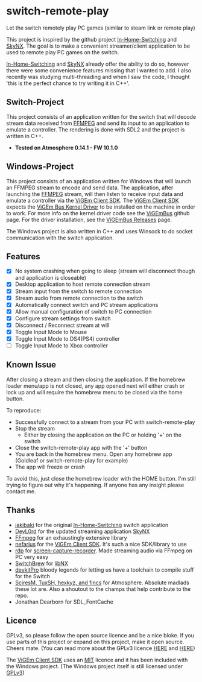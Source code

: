 # switch-remote-play

Let the switch remotely play PC games (similar to steam link or remote play)

This project is inspired by the github project [In-Home-Switching](https://github.com/jakibaki/In-Home-Switching) and [SkyNX](https://github.com/DevL0rd/SkyNX). The goal is to make a convenient streamer/client application to be used to remote play PC games on the switch.

[In-Home-Switching](https://github.com/jakibaki/In-Home-Switching) and [SkyNX](https://github.com/DevL0rd/SkyNX) already offer the ability to do so, however there were some convenience features missing that I wanted to add. I also recently was studying multi-threading and when I saw the code, I thought 'this is the perfect chance to try writing it in C++'.

## Switch-Project

This project consists of an application written for the switch that will decode stream data received from [FFMPEG](https://github.com/FFmpeg/FFmpeg) and send its input to an application to emulate a controller. The rendering is done with SDL2 and the project is written in C++.

- **Tested on Atmosphere 0.14.1 - FW 10.1.0**

## Windows-Project

This project consists of an application written for Windows that will launch an FFMPEG stream to encode and send data. The application, after launching the [FFMPEG](https://github.com/FFmpeg/FFmpeg) stream, will then listen to receive input data and emulate a controller via the [ViGEm Client SDK](https://github.com/ViGEm/ViGEmClient). The [ViGEm Client SDK](https://github.com/ViGEm/ViGEmClient) expects the [ViGEm Bus Kernel Driver](https://github.com/ViGEm/ViGEmBus) to be installed on the machine in order to work. For more info on the kernel driver code see the [ViGEmBus](https://github.com/ViGEm/ViGEmBus) github page. For the driver installation, see the [ViGEmBus Releases](https://github.com/ViGEm/ViGEmBus/releases) page.

The Windows project is also written in C++ and uses Winsock to do socket communication with the switch application.

## Features

- [x] No system crashing when going to sleep (stream will disconnect though and application is closeable)
- [x] Desktop application to host remote connection stream
- [x] Stream input from the switch to remote connection
- [x] Stream audio from remote connection to the switch
- [x] Automatically connect switch and PC stream applications
- [x] Allow manual configuration of switch to PC connection
- [x] Configure stream settings from switch
- [x] Disconnect / Reconnect stream at will
- [x] Toggle Input Mode to Mouse
- [x] Toggle Input Mode to DS4(PS4) controller
- [ ] Toggle Input Mode to Xbox controller

## Known Issue

After closing a stream and then closing the application. If the homebrew loader menu/app is not closed, any app opened next will either crash or lock up and will require the homebrew menu to be closed via the home button.

To reproduce:

- Successfully connect to a stream from your PC with switch-remote-play
- Stop the stream
  - Either by closing the application on the PC or holding '+' on the switch
- Close the switch-remote-play app with the '+' button
- You are back in the homebrew menu. Open any homebrew app (Goldleaf or switch-remote-play for example)
- The app will freeze or crash

To avoid this, just close the homebrew loader with the HOME button. I'm still trying to figure out why it's happening. If anyone has any insight please contact me.

## Thanks

- [jakibaki](https://github.com/jakibaki) for the original [In-Home-Switching](https://github.com/jakibaki/In-Home-Switching) switch application
- [DevL0rd](https://github.com/DevL0rd) for the updated streaming application [SkyNX](https://github.com/DevL0rd/SkyNX)
- [FFmpeg](https://www.ffmpeg.org/) for an exhaustingly extensive library
- [nefarius](https://github.com/nefarius) for the [ViGEm Client SDK](https://github.com/ViGEm/ViGEmClient). It's such a nice SDK/library to use
- [rdp](https://github.com/rdp) for [screen-capture-recorder](https://github.com/rdp/screen-capture-recorder-to-video-windows-free). Made streaming audio via FFmpeg on PC very easy
- [SwitchBrew](https://switchbrew.org/wiki/Main_Page) for [libNX](https://github.com/switchbrew/libnx)
- [devkitPro](https://devkitpro.org/) bloody legends for letting us have a toolchain to compile stuff for the Switch
- [SciresM, TuxSH, hexkyz, and fincs](https://github.com/Atmosphere-NX/Atmosphere) for Atmosphere. Absolute madlads these lot are. Also a shoutout to the champs that help contribute to the repo.
- Jonathan Dearborn for SDL_FontCache

## Licence

GPLv3, so please follow the open source licence and be a nice bloke. If you use parts of this project or expand on this project, make it open source. Cheers mate. (You can read more about the GPLv3 licence [HERE](https://tldrlegal.com/license/gnu-general-public-license-v3-(gpl-3)) and [HERE](https://choosealicense.com/licenses/lgpl-3.0/))

The [ViGEm Client SDK](https://github.com/ViGEm/ViGEmClient) uses an [MIT](https://tldrlegal.com/license/mit-license) licence and it has been included with the Windows project. (The Windows project itself is still licensed under [GPLv3](https://tldrlegal.com/license/gnu-general-public-license-v3-(gpl-3)))
